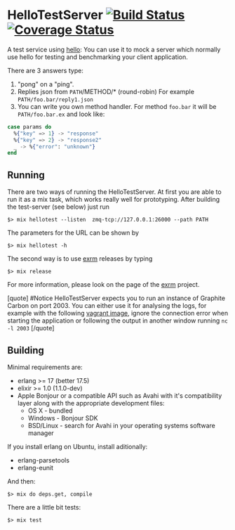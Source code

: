 HelloTestServer [![Build Status](https://travis-ci.org/travelping/hello_test_server.svg)](https://travis-ci.org/travelping/hello_test_server) [![Coverage Status](https://coveralls.io/repos/travelping/hello_test_server/badge.svg?branch=master&service=github)](https://coveralls.io/github/travelping/hello_test_server?branch=master)
=============

A test service using [hello](https://github.com/travelping/hello):
You can use it to mock a server which normally use hello for testing and benchmarking your client application.

There are 3 answers type:

1. "pong" on a "ping".
2. Replies json from `PATH`/METHOD/\* (round-robin)
   For example `PATH/foo.bar/reply1.json`
3. You can write you own method handler. For method `foo.bar` it will be `PATH/foo.bar.ex` and look like:
```elixir
case params do
  %{"key" => 1} -> "response"
  %{"key" => 2} -> "response2"
  _ -> %{"error": "unknown"}
end
``` 

## Running

There are two ways of running the HelloTestServer.
At first you are able to run it as a mix task, which works really well for prototyping.
After building the test-server (see below) just run

    $> mix hellotest --listen  zmq-tcp://127.0.0.1:26000 --path PATH

The parameters for the URL can be shown by

    $> mix hellotest -h

The second way is to use [exrm](https://github.com/bitwalker/exrm) releases by typing

    $> mix release

For more information, please look on the page of the [exrm](https://github.com/bitwalker/exrm) project.

[quote]
#Notice
HelloTestServer expects you to run an instance of Graphite Carbon on port 2003.
You can either use it for analysing the logs, for example with the following [vagrant image](https://github.com/pellepelster/graphite-grafana-vagrant-box),
ignore the connection error when starting the application or following the output in another window running `nc -l 2003`
[/quote]

## Building

Minimal requirements are:

* erlang >= 17 (better 17.5)
* elixir >= 1.0 (1.1.0-dev)
* Apple Bonjour or a compatible API such as Avahi with it's compatibility layer along with the appropriate development files:
    * OS X - bundled
    * Windows - Bonjour SDK
    * BSD/Linux - search for Avahi in your operating systems software manager

If you install erlang on Ubuntu, install aditionally:

* erlang-parsetools
* erlang-eunit

And then:

    $> mix do deps.get, compile


There are a little bit tests:

    $> mix test
